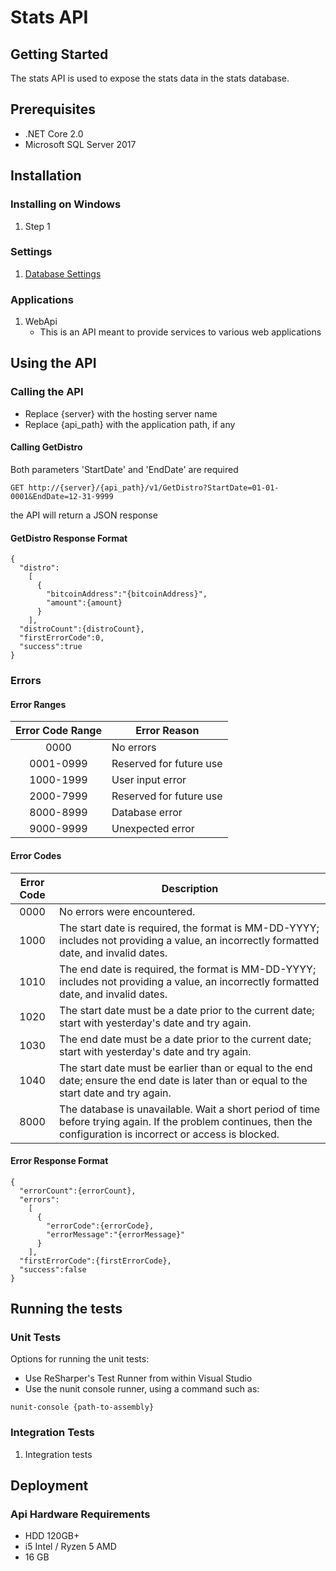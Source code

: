 # Stats API

## Getting Started

The stats API is used to expose the stats data in the stats database.

## Prerequisites

* .NET Core 2.0
* Microsoft SQL Server 2017

## Installation

### Installing on Windows

1. Step 1

### Settings

1. [Database Settings](SettingsConfiguration.md#stats-download-database-connection-settings)	

### Applications

1. WebApi
	* This is an API meant to provide services to various web applications

## Using the API

### Calling the API

* Replace {server} with the hosting server name
* Replace {api_path} with the application path, if any

#### Calling GetDistro

Both parameters 'StartDate' and 'EndDate' are required

```
GET http://{server}/{api_path}/v1/GetDistro?StartDate=01-01-0001&EndDate=12-31-9999
```

the API will return a JSON response

#### GetDistro Response Format

```
{
  "distro":
    [
      {
        "bitcoinAddress":"{bitcoinAddress}",
        "amount":{amount}
      }
    ],
  "distroCount":{distroCount},
  "firstErrorCode":0,
  "success":true
}
```

### Errors

#### Error Ranges

| Error Code Range | Error Reason            |
|:----------------:|-------------------------|
|       0000       | No errors               |
|     0001-0999    | Reserved for future use |
|     1000-1999    | User input error        |
|     2000-7999    | Reserved for future use |
|     8000-8999    | Database error          |
|     9000-9999    | Unexpected error        |

#### Error Codes

| Error Code | Description                                                                                                                                                        |
|:----------:|--------------------------------------------------------------------------------------------------------------------------------------------------------------------|
|    0000    | No errors were encountered.                                                                                                                                        |
|    1000    | The start date is required, the format is MM-DD-YYYY; includes not providing a value, an incorrectly formatted date, and invalid dates.                            |
|    1010    | The end date is required, the format is MM-DD-YYYY; includes not providing a value, an incorrectly formatted date, and invalid dates.                              |
|    1020    | The start date must be a date prior to the current date; start with yesterday's date and try again.                                                                |
|    1030    | The end date must be a date prior to the current date; start with yesterday's date and try again.                                                                  |
|    1040    | The start date must be earlier than or equal to the end date; ensure the end date is later than or equal to the start date and try again.                          |
|    8000    | The database is unavailable. Wait a short period of time before trying again. If the problem continues, then the configuration is incorrect or access is blocked.  |

#### Error Response Format

```
{
  "errorCount":{errorCount},
  "errors":
    [
      {
        "errorCode":{errorCode},
        "errorMessage":"{errorMessage}"
      }
    ],
  "firstErrorCode":{firstErrorCode},
  "success":false
}
```
	
## Running the tests

### Unit Tests

Options for running the unit tests:
* Use ReSharper's Test Runner from within Visual Studio
* Use the nunit console runner, using a command such as:
```
nunit-console {path-to-assembly}
```
	
### Integration Tests

1. Integration tests
	
## Deployment

### Api Hardware Requirements

* HDD 120GB+
* i5 Intel / Ryzen 5 AMD
* 16 GB